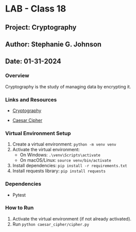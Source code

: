 # LAB - Class 18

## Project: Cryptography

## Author: Stephanie G. Johnson

## Date: 01-31-2024

### Overview

Cryptography is the study of managing data by encrypting it. 


### Links and Resources

- [Cryptography](https://en.wikipedia.org/wiki/Cryptography)

- [Caesar Cipher](https://en.wikipedia.org/wiki/Caesar_cipher)


### Virtual Environment Setup

1. Create a virtual environment: `python -m venv venv`
2. Activate the virtual environment:
   - On Windows: `.\venv\Scripts\activate`
   - On macOS/Linux: `source venv/bin/activate`
3. Install dependencies: `pip install -r requirements.txt`
4. Install requests library: `pip install requests`

### Dependencies

- Pytest

### How to Run

1. Activate the virtual environment (if not already activated).
2. Run `python caesar_cipher/cipher.py`
